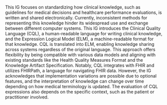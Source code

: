 This IG focuses on standardizing how clinical knowledge, such as guidelines for medical decisions and healthcare performance evaluations, is written and shared electronically. Currently, inconsistent methods for representing this knowledge hinder its widespread use and exchange between different computer systems. This IG introduces the Clinical Quality Language (CQL), a human-readable language for writing clinical knowledge, and the Expression Logical Model (ELM), a machine-readable format for that knowledge. CQL is translated into ELM, enabling knowledge sharing across systems regardless of the original language. This approach offers flexibility by being compatible with various data models and aligning with existing standards like the Health Quality Measures Format and the Knowledge Artifact Specification. Notably, CQL integrates with FHIR and utilizes FHIRPath, a language for navigating FHIR data. However, the IG acknowledges that implementation variations are possible due to optional features, and the interpretation of knowledge can change over time depending on how medical terminology is updated. The evaluation of CQL expressions also depends on the specific context, such as the patient or practitioner involved. 
